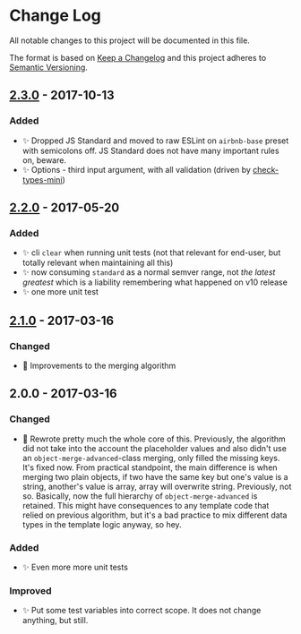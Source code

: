# Change Log
All notable changes to this project will be documented in this file.

The format is based on [Keep a Changelog](http://keepachangelog.com/)
and this project adheres to [Semantic Versioning](http://semver.org/).

## [2.3.0] - 2017-10-13
### Added
- ✨ Dropped JS Standard and moved to raw ESLint on `airbnb-base` preset with semicolons off. JS Standard does not have many important rules on, beware.
- ✨ Options - third input argument, with all validation (driven by [check-types-mini](https://github.com/codsen/check-types-mini))

## [2.2.0] - 2017-05-20
### Added
- ✨ cli `clear` when running unit tests (not that relevant for end-user, but totally relevant when maintaining all this)
- ✨ now consuming `standard` as a normal semver range, not _the latest greatest_ which is a liability remembering what happened on v10 release
- ✨ one more unit test

## [2.1.0] - 2017-03-16
### Changed
- 🔧 Improvements to the merging algorithm

## 2.0.0 - 2017-03-16
### Changed
- 🔧 Rewrote pretty much the whole core of this. Previously, the algorithm did not take into the account the placeholder values and also didn't use an `object-merge-advanced`-class merging, only filled the missing keys. It's fixed now. From practical standpoint, the main difference is when merging two plain objects, if two have the same key but one's value is a string, another's value is array, array will overwrite string. Previously, not so. Basically, now the full hierarchy of `object-merge-advanced` is retained. This might have consequences to any template code that relied on previous algorithm, but it's a bad practice to mix different data types in the template logic anyway, so hey.

### Added
- ✨ Even more more unit tests

### Improved
- ✨ Put some test variables into correct scope. It does not change anything, but still.

[2.0.0]: https://github.com/codsen/object-fill-missing-keys/compare/v1.4.0...v2.0.0
[2.1.0]: https://github.com/codsen/object-fill-missing-keys/compare/v2.0.0...v2.1.0
[2.2.0]: https://github.com/codsen/object-fill-missing-keys/compare/v2.1.0...v2.2.0
[2.3.0]: https://github.com/codsen/object-fill-missing-keys/compare/v2.2.0...v2.3.0
